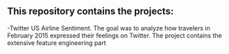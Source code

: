 ## This repository contains the projects:
 -Twitter US Airline Sentiment. The goal was to analyze how travelers in February 2015 expressed their feelings on Twitter. The project contains the extensive feature engineering part
